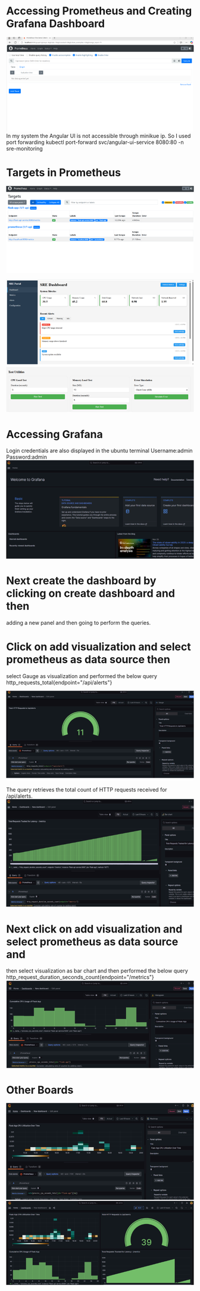 # Accessing Prometheus and Creating Grafana Dashboard
![image](https://github.com/YashSri17/mthree-training-notes/blob/main/Week%207%20/Day%2031/31.png)
In my system the Angular UI is not accessible through minikue ip. So I
used port forwarding
kubectl port-forward svc/angular-ui-service 8080:80 -n sre-monitoring

# Targets in Prometheus
![image](https://github.com/YashSri17/mthree-training-notes/blob/main/Week%207%20/Day%2031/32.png)

![image](https://github.com/YashSri17/mthree-training-notes/blob/main/Week%207%20/Day%2031/33.png)

# Accessing Grafana
Login credentials are also displayed in the ubuntu terminal
Username:admin
Password:admin
![image](https://github.com/YashSri17/mthree-training-notes/blob/main/Week%207%20/Day%2031/34.png)

# Next create the dashboard by clicking on create dashboard and then
adding a new panel and then going to perform the queries.
# Click on add visualization and select prometheus as data source then
select Gauge as visualization and performed the below query
http_requests_total{endpoint="/api/alerts"}


![image](https://github.com/YashSri17/mthree-training-notes/blob/main/Week%207%20/Day%2031/35.png)

The query retrieves the total count of HTTP requests received for
/api/alerts.
![image](https://github.com/YashSri17/mthree-training-notes/blob/main/Week%207%20/Day%2031/36.png)

# Next click on add visualization and select prometheus as data source and
then select visualization as bar chart and then performed the below query
http_request_duration_seconds_count{endpoint="/metrics"}
![image](https://github.com/YashSri17/mthree-training-notes/blob/main/Week%207%20/Day%2031/37.png)

# Other Boards
![image](https://github.com/YashSri17/mthree-training-notes/blob/main/Week%207%20/Day%2031/38.png)
![image](https://github.com/YashSri17/mthree-training-notes/blob/main/Week%207%20/Day%2031/39.png)
